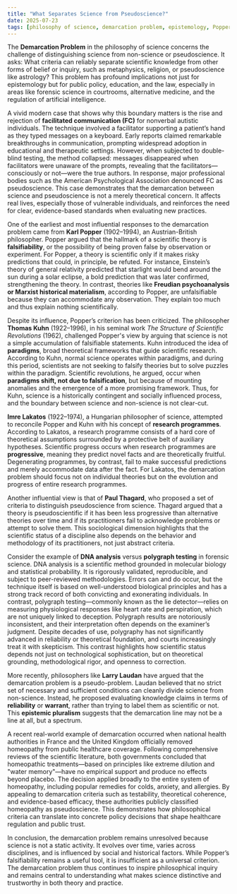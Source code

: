 ```yaml
---
title: "What Separates Science from Pseudoscience?"
date: 2025-07-23
tags: [philosophy of science, demarcation problem, epistemology, Popper, Kuhn, Lakatos]
---
```


The **Demarcation Problem** in the philosophy of science concerns the challenge of distinguishing science from non-science or pseudoscience. It asks: What criteria can reliably separate scientific knowledge from other forms of belief or inquiry, such as metaphysics, religion, or pseudoscience like astrology? This problem has profound implications not just for epistemology but for public policy, education, and the law, especially in areas like forensic science in courtrooms, alternative medicine, and the regulation of artificial intelligence.

A vivid modern case that shows why this boundary matters is the rise and rejection of **facilitated communication (FC)** for nonverbal autistic individuals. The technique involved a facilitator supporting a patient’s hand as they typed messages on a keyboard. Early reports claimed remarkable breakthroughs in communication, prompting widespread adoption in educational and therapeutic settings. However, when subjected to double-blind testing, the method collapsed: messages disappeared when facilitators were unaware of the prompts, revealing that the facilitators—consciously or not—were the true authors. In response, major professional bodies such as the American Psychological Association denounced FC as pseudoscience. This case demonstrates that the demarcation between science and pseudoscience is not a merely theoretical concern. It affects real lives, especially those of vulnerable individuals, and reinforces the need for clear, evidence-based standards when evaluating new practices.

One of the earliest and most influential responses to the demarcation problem came from **Karl Popper** (1902–1994), an Austrian-British philosopher. Popper argued that the hallmark of a scientific theory is **falsifiability**, or the possibility of being proven false by observation or experiment. For Popper, a theory is scientific only if it makes risky predictions that could, in principle, be refuted. For instance, Einstein’s theory of general relativity predicted that starlight would bend around the sun during a solar eclipse, a bold prediction that was later confirmed, strengthening the theory. In contrast, theories like **Freudian psychoanalysis or Marxist historical materialism**, according to Popper, are unfalsifiable because they can accommodate any observation. They explain too much and thus explain nothing scientifically.

Despite its influence, Popper’s criterion has been criticized. The philosopher **Thomas Kuhn** (1922–1996), in his seminal work *The Structure of Scientific Revolutions* (1962), challenged Popper's view by arguing that science is not a simple accumulation of falsifiable statements. Kuhn introduced the idea of **paradigms**, broad theoretical frameworks that guide scientific research. According to Kuhn, normal science operates within paradigms, and during this period, scientists are not seeking to falsify theories but to solve puzzles within the paradigm. Scientific revolutions, he argued, occur when **paradigms shift, not due to falsification**, but because of mounting anomalies and the emergence of a more promising framework. Thus, for Kuhn, science is a historically contingent and socially influenced process, and the boundary between science and non-science is not clear-cut.

**Imre Lakatos** (1922–1974), a Hungarian philosopher of science, attempted to reconcile Popper and Kuhn with his concept of **research programmes**. According to Lakatos, a research programme consists of a hard core of theoretical assumptions surrounded by a protective belt of auxiliary hypotheses. Scientific progress occurs when research programmes are **progressive**, meaning they predict novel facts and are theoretically fruitful. Degenerating programmes, by contrast, fail to make successful predictions and merely accommodate data after the fact. For Lakatos, the demarcation problem should focus not on individual theories but on the evolution and progress of entire research programmes.

Another influential view is that of **Paul Thagard**, who proposed a set of criteria to distinguish pseudoscience from science. Thagard argued that a theory is pseudoscientific if it has been less progressive than alternative theories over time and if its practitioners fail to acknowledge problems or attempt to solve them. This sociological dimension highlights that the scientific status of a discipline also depends on the behavior and methodology of its practitioners, not just abstract criteria.

Consider the example of **DNA analysis** versus **polygraph testing** in forensic science. DNA analysis is a scientific method grounded in molecular biology and statistical probability. It is rigorously validated, reproducible, and subject to peer-reviewed methodologies. Errors can and do occur, but the technique itself is based on well-understood biological principles and has a strong track record of both convicting and exonerating individuals. In contrast, polygraph testing—commonly known as the lie detector—relies on measuring physiological responses like heart rate and perspiration, which are not uniquely linked to deception. Polygraph results are notoriously inconsistent, and their interpretation often depends on the examiner’s judgment. Despite decades of use, polygraphy has not significantly advanced in reliability or theoretical foundation, and courts increasingly treat it with skepticism. This contrast highlights how scientific status depends not just on technological sophistication, but on theoretical grounding, methodological rigor, and openness to correction.

More recently, philosophers like **Larry Laudan** have argued that the demarcation problem is a pseudo-problem. Laudan believed that no strict set of necessary and sufficient conditions can cleanly divide science from non-science. Instead, he proposed evaluating knowledge claims in terms of **reliability** or **warrant**, rather than trying to label them as scientific or not. This **epistemic pluralism** suggests that the demarcation line may not be a line at all, but a spectrum.

A recent real-world example of demarcation occurred when national health authorities in France and the United Kingdom officially removed homeopathy from public healthcare coverage. Following comprehensive reviews of the scientific literature, both governments concluded that homeopathic treatments—based on principles like extreme dilution and "water memory"—have no empirical support and produce no effects beyond placebo. The decision applied broadly to the entire system of homeopathy, including popular remedies for colds, anxiety, and allergies. By appealing to demarcation criteria such as testability, theoretical coherence, and evidence-based efficacy, these authorities publicly classified homeopathy as pseudoscience. This demonstrates how philosophical criteria can translate into concrete policy decisions that shape healthcare regulation and public trust.

In conclusion, the demarcation problem remains unresolved because science is not a static activity. It evolves over time, varies across disciplines, and is influenced by social and historical factors. While Popper’s falsifiability remains a useful tool, it is insufficient as a universal criterion. The demarcation problem thus continues to inspire philosophical inquiry and remains central to understanding what makes science distinctive and trustworthy in both theory and practice.
